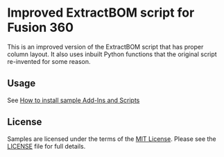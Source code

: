 # Improved ExtractBOM script for Fusion 360
This is an improved version of the ExtractBOM script that has proper column layout. It also uses inbuilt Python functions that the original script re-invented for some reason.

## Usage
See [How to install sample Add-Ins and Scripts](https://rawgit.com/AutodeskFusion360/AutodeskFusion360.github.io/master/Installation.html)

## License
Samples are licensed under the terms of the [MIT License](http://opensource.org/licenses/MIT). Please see the [LICENSE](LICENSE) file for full details.
